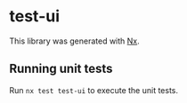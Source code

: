 # test-ui

This library was generated with [Nx](https://nx.dev).

## Running unit tests

Run `nx test test-ui` to execute the unit tests.

